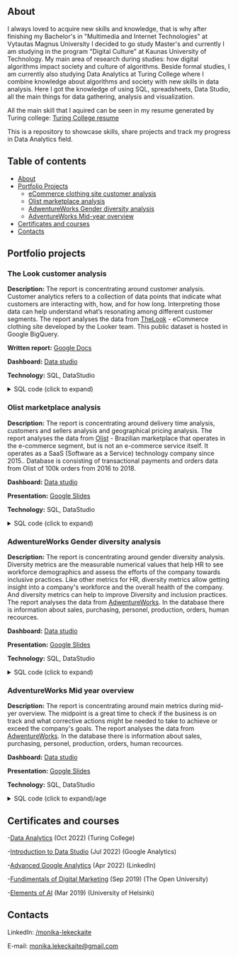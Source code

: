## About
I always loved to acquire new skills and knowledge, that is why after finishing my Bachelor's in "Multimedia and Internet Technologies" at Vytautas Magnus University I decided to go study Master's and currently I am studying in the program "Digital Culture" at Kaunas University of Technology. My main area of research during studies: how digital algorithms impact society and culture of algorithms. Beside formal studies, I am currently also studying Data Analytics at Turing College where I combine knowledge about algorithms and society with new skills in data analysis. Here I got the knowledge of using SQL, spreadsheets, Data Studio, all the main things for data gathering, analysis and visualization.

All the main skill that I aquired can be seen in my resume generated by Turing college: [Turing College resume](https://intra.turingcollege.com/s/mlekec-c35a7)

This is a repository to showcase skills, share projects and track my progress in Data Analytics field.

## Table of contents

- [About](#about)
- [Portfolio Projects](#portfolio-projects)
	+ [eCommerce clothing site customer analysis](#the-look-customer-analysis)
	+ [Olist marketplace analysis](#olist-marketplace-analysis)
	+ [AdwentureWorks Gender diversity analysis](#adwentureworks-gender-diversity-analysis)
	+ [AdventureWorks Mid-year overview](#adwentureworks-mid-yer-overview)
- [Certificates and courses](#certificates-and-courses)
- [Contacts](#contacts)

## Portfolio projects

### The Look customer analysis
**Description:** The report is concentrating around customer analysis. Customer analytics refers to a collection of data points that indicate what customers are interacting with, how, and for how long. Interpreting those data can help understand what’s resonating among different customer segments. The report analyses the data from [TheLook](https://console.cloud.google.com/bigquery?p=bigquery-public-data&d=thelook_ecommerce&page=dataset) - eCommerce clothing site developed by the Looker team. This public dataset is hosted in Google BigQuery.

**Written report:** [Google Docs](https://docs.google.com/document/d/1mthjLkTk9takL971GuRUXddOIEkhm1g9z6Zrg5NsbYY/edit?usp=sharing)

**Dashboard:** [Data studio](https://datastudio.google.com/reporting/e23254eb-cf37-4150-ad61-5dac3078b029)

**Technology:** SQL, DataStudio

<details><summary>SQL code (click to expand)</summary>
<p>
For calculating the segments of customers (RFM):
  
```sql
   WITH --Compute for F & M
  frequency_monetary AS (
    SELECT
      user_id,
      MAX(created_at) AS last_purchase_date,
      COUNT(DISTINCT order_id) AS frequency,
      ROUND(SUM(sale_price), 2) AS monetary
    FROM `bigquery-public-data.thelook_ecommerce.order_items`
    WHERE created_at >= '2022-01-01' AND user_id IS NOT NULL
    GROUP BY user_id
  ),
--Compute for R
  recency_part AS (
    SELECT *,
      DATE_DIFF(DATE(reference_date), DATE(last_purchase_date), DAY) AS recency
    FROM (
      SELECT *, DATE(MAX(last_purchase_date) OVER ()) + 1 AS reference_date
      FROM frequency_monetary)
  ),
  percentiles_part AS (
    SELECT
      a.*,
      --All percentiles for MONETARY
      b.percentiles[offset(25)] AS m25,
      b.percentiles[offset(50)] AS m50,
      b.percentiles[offset(75)] AS m75,
      b.percentiles[offset(100)] AS m100,
      --All percentiles for FREQUENCY
      c.percentiles[offset(25)] AS f25,
      c.percentiles[offset(50)] AS f50,
      c.percentiles[offset(75)] AS f75,
      c.percentiles[offset(100)] AS f100,
      --All percentiles for RECENCY
      d.percentiles[offset(25)] AS r25,
      d.percentiles[offset(50)] AS r50,
      d.percentiles[offset(75)] AS r75,
      d.percentiles[offset(100)] AS r100
    FROM
      recency_part a,
      (SELECT APPROX_QUANTILES(monetary, 100) percentiles FROM recency_part) b,
      (SELECT APPROX_QUANTILES(frequency, 100) percentiles FROM recency_part) c,
      (SELECT APPROX_QUANTILES(recency, 100) percentiles FROM recency_part) d
  ),
  scoring_part AS (
    SELECT *,
      CAST(ROUND((f_score + m_score) / 2, 0) AS INT64) AS fm_score
    FROM (
      SELECT *,
        CASE WHEN monetary <= m25 THEN 1
          WHEN monetary <= m50 AND monetary > m25 THEN 2
          WHEN monetary <= m75 AND monetary > m50 THEN 3
          WHEN monetary <= m100 AND monetary > m75 THEN 4
        END AS m_score,
        CASE WHEN frequency <= f25 THEN 1
          WHEN frequency <= f50 AND frequency > f25 THEN 2
          WHEN frequency <= f75 AND frequency > f50 THEN 3
          WHEN frequency <= f100 AND frequency > f75 THEN 4
        END AS f_score,
        --Recency scoring is reversed
        CASE WHEN recency <= r25 THEN 4
          WHEN recency <= r50 AND recency > r25 THEN 3
          WHEN recency <= r75 AND recency > r50 THEN 2
          WHEN recency <= r100 AND recency > r75 THEN 1
        END AS r_score,
      FROM percentiles_part)
  ),
  naming_part AS (
    SELECT
      user_id,
      recency,
      frequency,
      monetary,
      r_score,
      f_score,
      m_score,
      fm_score,
      CONCAT(r_score, f_score, m_score) AS RFM_cell,
      (r_score*1+f_score*1+m_score*1) AS RFM_score,
      CASE WHEN (r_score = 4 AND fm_score = 4) OR (r_score = 4 AND fm_score = 3)
          THEN 'Champions' --Customers who bought most recently, most often and spend the most
        WHEN (r_score = 4 AND fm_score =2) OR (r_score = 3 AND fm_score = 3) OR (r_score = 2 AND fm_score = 4) OR (r_score = 2 AND fm_score = 3)
          THEN 'Loyal Customers' --Customers who bought most recently
        WHEN (fm_score = 4 AND r_score =3)
          THEN 'Big Spenders' --Customers who spend the most
        WHEN (r_score = 3 AND fm_score = 2) OR (r_score = 2 AND fm_score = 2) OR (r_score = 2 AND fm_score = 3)
          THEN 'Customers Needing Attention' --customers who do not purchase often and spend average amount
        WHEN (r_score = 3 AND fm_score = 1) OR (r_score = 4 AND fm_score = 1)
          THEN 'Promising' --customers who bought recently but did not spent a lot and are not frequent
        WHEN (r_score = 1 AND fm_score = 4) OR (r_score = 1 AND fm_score = 3)
          THEN 'At risk' --spend good amount but long time ago
        WHEN (r_score = 1 AND fm_score = 2) OR (r_score = 2 AND fm_score = 1)
          THEN 'Almost Lost' --Haven't purchased for some time, but purchased frequently and spend not a lot
        WHEN r_score = 1 AND fm_score = 1
          THEN 'Lost' --Haven't purchased for some time
      END AS rfm_segment
  FROM scoring_part
 )
SELECT *
FROM naming_part
ORDER BY user_id
```
  
  For finding average session duration and steps count:

```sql
WITH first_visit AS(
  SELECT
    DISTINCT(session_id),
    MAX(sequence_number) AS sequence_number,
    MIN(created_at) AS first_visit_date,
  FROM
    `bigquery-public-data.thelook_ecommerce.events`
  GROUP BY 1
),
last_event AS(
  SELECT
    session_id,
    first_visit.sequence_number AS sequence_number,
    first_visit_date AS first_visit_date,
    created_at AS last_event_date,
  FROM
    `bigquery-public-data.thelook_ecommerce.events`
  LEFT JOIN
    first_visit
  USING
    (session_id)
  WHERE
    created_at >= '2021-01-01' AND created_at<='2022-09-26'
),
difference_minutes AS(
  SELECT
    session_id,
    sequence_number,
    first_visit_date,
    last_event_date,
    TIMESTAMP_DIFF(last_event_date, first_visit_date, MINUTE) AS difference_in_minutes
  FROM
    last_event
  WHERE
    DATE_TRUNC(first_visit_date, DAY) = DATE_TRUNC(last_event_date, DAY)
  ORDER BY
    first_visit_date
)
SELECT
  DATE_TRUNC(first_visit_date, DAY) AS first_visit_purchase_date,
  AVG(sequence_number) AS avg_num_steps, ROUND(AVG(difference_in_minutes), 2) AS average_difference_minutes
FROM
  difference_minutes
GROUP BY
  first_visit_purchase_date, sequence_number
ORDER BY
  first_visit_purchase_date
```  

</p>
</details>
  
### Olist marketplace analysis
**Description:** The report is concentrating around delivery time analysis, customers and sellers analysis and geographical pricing analysis. The report analyses the data from [Olist](https://olist.com/pt-br/) -  Brazilian marketplace that operates in the e-commerce segment, but is not an e-commerce service itself. It operates as a SaaS (Software as a Service) technology company since 2015.. Database is consisting of transactional payments and orders data from Olist of 100k orders from 2016 to 2018. 

**Dashboard:** [Data studio](https://datastudio.google.com/reporting/f2226f64-4dac-4fa1-967e-07057613c1f4)
  
**Presentation:** [Google Slides](https://docs.google.com/presentation/d/1mJWphKeIyq-TpfDpjzvgzIFC58z_NHwoD_cDzjdjMPY/edit?usp=sharing)

**Technology:** SQL, DataStudio
  
<details><summary>SQL code (click to expand)</summary>
<p>
  
  For finding order value per customer city and state:

```sql
   SELECT
    customer_state,
    customer_city,
    SUM(price)/COUNT(order_id) AS order_value
  FROM
    `tc-da-1.olist_db.olist_order_items_dataset` items
  INNER JOIN
    `tc-da-1.olist_db.olist_orders_dataset` orders USING (order_id)
  INNER JOIN
    `olist_db.olist_customesr_dataset` customers USING (customer_id)
  GROUP BY customer_state, customer_city
```
  
  For finding revenue per customer city and state:
  
  ```sql
   SELECT
    customer_state,
    customer_city,
    SUM(price + freight_value) AS revenue
  FROM
    `tc-da-1.olist_db.olist_order_items_dataset` items
  INNER JOIN
    `tc-da-1.olist_db.olist_orders_dataset` orders USING (order_id)
  INNER JOIN
    `olist_db.olist_customesr_dataset` customers USING (customer_id)
  GROUP BY customer_state, customer_city
```
</p>
</details>

### AdwentureWorks Gender diversity analysis
**Description:** The report is concentrating around gender diversity analysis. Diversity metrics are the measurable numerical values that help HR to see workforce demographics and assess the efforts of the company towards inclusive practices. Like other metrics for HR, diversity metrics allow getting insight into a company's workforce and the overall health of the company. And diversity metrics can help to improve Diversity and inclusion practices. The report analyses the data from [AdwentureWorks](https://i0.wp.com/improveandrepeat.com/wp-content/uploads/2018/12/AdvWorksOLTPSchemaVisio.png?ssl=1). In the database there is information about sales, purchasing, personel, production, orders, human recources. 

**Dashboard:** [Data studio](https://datastudio.google.com/reporting/9a8aadac-d7c4-4efb-80ec-0ecf2e216a44)
  
**Presentation:** [Google Slides](https://docs.google.com/presentation/d/1RVRkHpKqUcr-HiB8u_z2BtyBBtY1XO25fOLANZPJa2k/edit?usp=sharing)

**Technology:** SQL, DataStudio

<details><summary>SQL code (click to expand)</summary>
<p>

  For finding pay rate by job title and gender:
  
```sql
   SELECT
    EmployeeID, Gender, MAX(Rate) AS pay_rate, department.Name AS department_name, Title
   FROM
    `tc-da-1.adwentureworks_db.employeedepartmenthistory`
   LEFT JOIN
    `adwentureworks_db.employee` USING (EmployeeId)
   LEFT JOIN
    `adwentureworks_db.employeepayhistory` USING (EmployeeId)
   LEFT JOIN
    `adwentureworks_db.department` department USING (DepartmentId)
   GROUP BY
    EmployeeID, Gender, department_name, Title
   ORDER BY 
    EmployeeID
```

</p>
</details>
  
### AdventureWorks Mid year overview
**Description:** The report is concentrating around main metrics during mid-yer overview. The midpoint is a great time to check if the business is on track and what corrective actions might be needed to take to achieve or exceed the company's goals. The report analyses the data from [AdwentureWorks](https://i0.wp.com/improveandrepeat.com/wp-content/uploads/2018/12/AdvWorksOLTPSchemaVisio.png?ssl=1). In the database there is information about sales, purchasing, personel, production, orders, human recources. 

**Dashboard:** [Data studio](https://datastudio.google.com/reporting/cf7741bb-809d-4019-b2cb-e24c2eb79db3)
  
**Presentation:** [Google Slides](https://docs.google.com/presentation/d/19wFm-KgB6wwCpUTA08eVGewUx1R5I0ErMtzqi3fKFnw/edit?usp=sharing)

**Technology:** SQL, DataStudio
  
<details><summary>SQL code (click to expand)/age</summary>
<p>

  For finding customers and revenue by region:
  
```sql
  SELECT
    salesOrders.OrderDate AS orderDate,
    territory.CountryRegionCode,
    territory.Name AS Region,
    COUNT(salesOrders.SalesOrderID) AS NumberOfOrders,
    COUNT(DISTINCT salesOrders.CustomerID) AS NumberOfCustomers,
    COUNT(DISTINCT salesOrders.SalesPersonID) AS NumberOfSalesPerson,
    ROUND(SUM(salesOrders.TotalDue), 2) AS TotalAmount,
  FROM
    `tc-da-1.adwentureworks_db.salesorderheader` AS salesOrders
  LEFT JOIN
    `tc-da-1.adwentureworks_db.salesterritory` AS territory
  ON
    salesOrders.TerritoryID = territory.TerritoryID
  GROUP BY
    orderDate, territory.CountryRegionCode, territory.Name
```

</p>
</details>

## Certificates and courses

  -[Data Analytics](https://intra.turingcollege.com/s/mlekec-c35a7) (Oct 2022) (Turing College)

  -[Introduction to Data Studio](https://analytics.google.com/analytics/academy/certificate/0fEq98a4QYmVfYdeksO1Zg) (Jul 2022) (Google Analytics)

  -[Advanced Google Analytics](https://www.linkedin.com/in/monika-lekeckaite/details/certifications/) (Apr 2022) (LinkedIn)

  -[Fundimentals of Digital Marketing](https://www.linkedin.com/in/monika-lekeckaite/details/certifications/) (Sep 2019) (The Open University)

  -[Elements of AI](https://certificates.mooc.fi/validate/p1cxbbu3ry) (Mar 2019) (University of Helsinki)
  
  
## Contacts
LinkedIn: [/monika-lekeckaite](https://www.linkedin.com/in/monika-lekeckaite/)

E-mail: monika.lekeckaite@gmail.com
